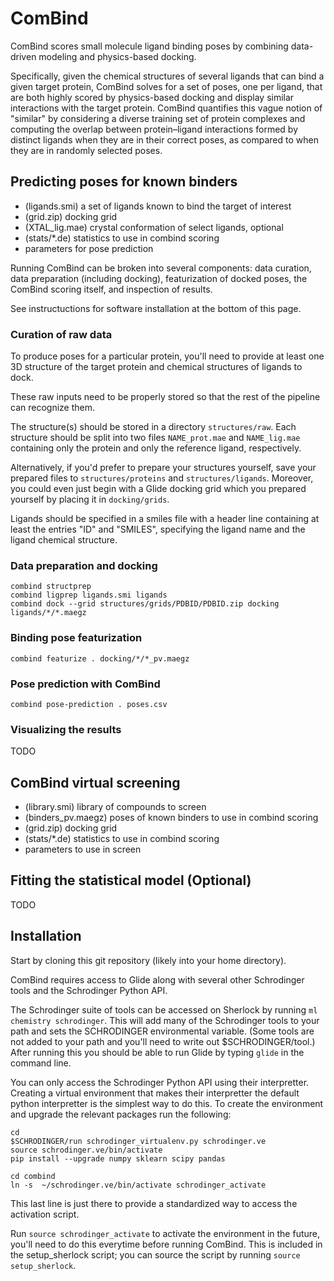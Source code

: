 # ComBind

ComBind scores small molecule ligand binding poses by combining data-driven
modeling and physics-based docking.

Specifically, given the chemical structures of several ligands that can bind
a given target protein, ComBind solves for a set of poses, one per ligand, that
are both highly scored by physics-based docking and display similar interactions
with the target protein. ComBind quantifies this vague notion of "similar" by
considering a diverse training set of protein complexes and computing the
overlap between protein–ligand interactions formed by distinct ligands when
they are in their correct poses, as compared to when they are in randomly
selected poses.

## Predicting poses for known binders

- (ligands.smi) a set of ligands known to bind the target of interest
- (grid.zip) docking grid
- (XTAL_lig.mae) crystal conformation of select ligands, optional
- (stats/*.de) statistics to use in combind scoring
- parameters for pose prediction

Running ComBind can be broken into several components: data curation,
data preparation (including docking), featurization of docked poses,
the ComBind scoring itself, and inspection of results.

See instructuctions for software installation at the bottom of this page.

### Curation of raw data

To produce poses for a particular protein, you'll need to provide at least one
3D structure of the target protein and chemical structures of ligands to dock.

These raw inputs need to be properly stored so that the rest of the pipeline
can recognize them.

The structure(s) should be stored in a directory `structures/raw`.
Each structure should be split into two files `NAME_prot.mae`
and `NAME_lig.mae` containing only the protein and only the reference ligand,
respectively.

Alternatively, if you'd prefer to prepare your structures yourself, save your
prepared files to `structures/proteins` and `structures/ligands`. Moreover,
you could even just begin with a Glide docking grid which you prepared yourself
by placing it in `docking/grids`.

Ligands should be specified in a smiles file with a header line containing at
least the entries "ID" and "SMILES", specifying the ligand name and the ligand
chemical structure.

### Data preparation and docking

```
combind structprep
combind ligprep ligands.smi ligands
combind dock --grid structures/grids/PDBID/PDBID.zip docking ligands/*/*.maegz
```

### Binding pose featurization

```
combind featurize . docking/*/*_pv.maegz
```

### Pose prediction with ComBind
```
combind pose-prediction . poses.csv
```

### Visualizing the results

TODO

## ComBind virtual screening

- (library.smi) library of compounds to screen
- (binders_pv.maegz) poses of known binders to use in combind scoring
- (grid.zip) docking grid
- (stats/*.de) statistics to use in combind scoring
- parameters to use in screen

## Fitting the statistical model (Optional)

TODO

## Installation

Start by cloning this git repository (likely into your home directory).

ComBind requires access to Glide along with several other Schrodinger tools
and the Schrodinger Python API.

The Schrodinger suite of tools can be accessed on Sherlock by running
`ml chemistry schrodinger`. This will add many of the Schrodinger tools to
your path and sets the SCHRODINGER environmental variable. (Some tools are
not added to your path and you'll need to write out $SCHRODINGER/tool.)
After running this you should be able to run Glide by typing `glide` in the
command line.

You can only access the Schrodinger Python API using their interpretter.
Creating a virtual environment that makes their interpretter the default
python interpretter is the simplest way to do this. To create the environment
and upgrade the relevant packages run the following:

```
cd
$SCHRODINGER/run schrodinger_virtualenv.py schrodinger.ve
source schrodinger.ve/bin/activate
pip install --upgrade numpy sklearn scipy pandas

cd combind
ln -s  ~/schrodinger.ve/bin/activate schrodinger_activate
```

This last line is just there to provide a standardized way to access the
activation script.

Run `source schrodinger_activate` to activate the environment in
the future, you'll need to do this everytime before running ComBind.
This is included in the setup_sherlock script; you can source the
script by running `source setup_sherlock`.

